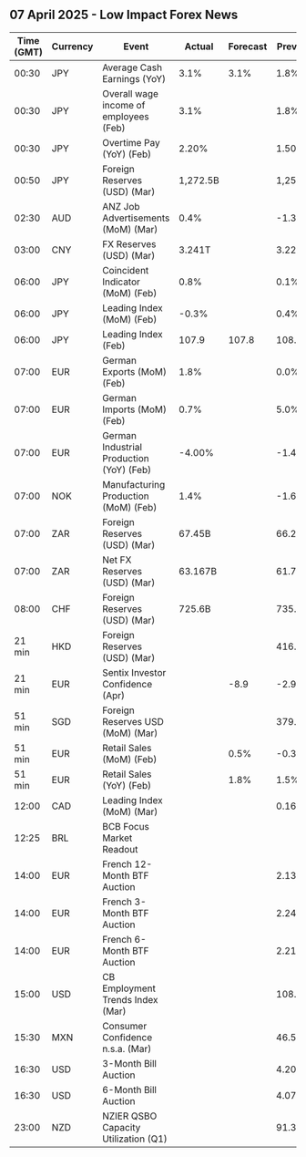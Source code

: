 ## 07 April 2025 - Low Impact Forex News

| Time (GMT) | Currency | Event | Actual | Forecast | Previous |
|------|----------|-------|--------|----------|----------|
| 00:30 | JPY | Average Cash Earnings (YoY) | 3.1% | 3.1% | 1.8% |
| 00:30 | JPY | Overall wage income of employees (Feb) | 3.1% |  | 1.8% |
| 00:30 | JPY | Overtime Pay (YoY) (Feb) | 2.20% |  | 1.50% |
| 00:50 | JPY | Foreign Reserves (USD) (Mar) | 1,272.5B |  | 1,253.3B |
| 02:30 | AUD | ANZ Job Advertisements (MoM) (Mar) | 0.4% |  | -1.3% |
| 03:00 | CNY | FX Reserves (USD) (Mar) | 3.241T |  | 3.227T |
| 06:00 | JPY | Coincident Indicator (MoM) (Feb) | 0.8% |  | 0.1% |
| 06:00 | JPY | Leading Index (MoM) (Feb) | -0.3% |  | 0.4% |
| 06:00 | JPY | Leading Index (Feb) | 107.9 | 107.8 | 108.2 |
| 07:00 | EUR | German Exports (MoM) (Feb) | 1.8% |  | 0.0% |
| 07:00 | EUR | German Imports (MoM) (Feb) | 0.7% |  | 5.0% |
| 07:00 | EUR | German Industrial Production (YoY) (Feb) | -4.00% |  | -1.49% |
| 07:00 | NOK | Manufacturing Production (MoM) (Feb) | 1.4% |  | -1.6% |
| 07:00 | ZAR | Foreign Reserves (USD) (Mar) | 67.45B |  | 66.26B |
| 07:00 | ZAR | Net FX Reserves (USD) (Mar) | 63.167B |  | 61.733B |
| 08:00 | CHF | Foreign Reserves (USD) (Mar) | 725.6B |  | 735.4B |
| 21 min | HKD | Foreign Reserves (USD) (Mar) |  |  | 416.40B |
| 21 min | EUR | Sentix Investor Confidence (Apr) |  | -8.9 | -2.9 |
| 51 min | SGD | Foreign Reserves USD (MoM) (Mar) |  |  | 379.3B |
| 51 min | EUR | Retail Sales (MoM) (Feb) |  | 0.5% | -0.3% |
| 51 min | EUR | Retail Sales (YoY) (Feb) |  | 1.8% | 1.5% |
| 12:00 | CAD | Leading Index (MoM) (Mar) |  |  | 0.16% |
| 12:25 | BRL | BCB Focus Market Readout |  |  |  |
| 14:00 | EUR | French 12-Month BTF Auction |  |  | 2.131% |
| 14:00 | EUR | French 3-Month BTF Auction |  |  | 2.244% |
| 14:00 | EUR | French 6-Month BTF Auction |  |  | 2.211% |
| 15:00 | USD | CB Employment Trends Index (Mar) |  |  | 108.56 |
| 15:30 | MXN | Consumer Confidence n.s.a. (Mar) |  |  | 46.5 |
| 16:30 | USD | 3-Month Bill Auction |  |  | 4.205% |
| 16:30 | USD | 6-Month Bill Auction |  |  | 4.070% |
| 23:00 | NZD | NZIER QSBO Capacity Utilization (Q1) |  |  | 91.3% |
